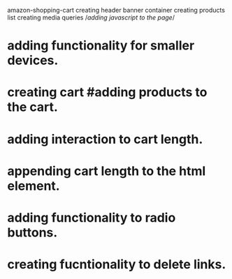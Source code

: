 amazon-shopping-cart
creating header
banner container
creating products list
creating media queries
 /*adding javascript to the page*/ 
 # adding functionality for smaller devices.
 # creating cart #adding products to the cart. 
 # adding interaction to cart length. 
 # appending cart length to the html element.
 # adding functionality to radio buttons.
 # creating fucntionality to delete links.